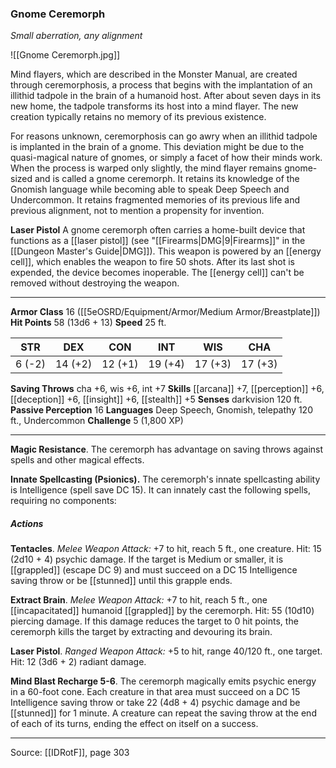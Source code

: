 ### Gnome Ceremorph
_Small aberration, any alignment_

![[Gnome Ceremorph.jpg]]

Mind flayers, which are described in the Monster Manual, are created through ceremorphosis, a process that begins with the implantation of an illithid tadpole in the brain of a humanoid host. After about seven days in its new home, the tadpole transforms its host into a mind flayer. The new creation typically retains no memory of its previous existence.

For reasons unknown, ceremorphosis can go awry when an illithid tadpole is implanted in the brain of a gnome. This deviation might be due to the quasi-magical nature of gnomes, or simply a facet of how their minds work. When the process is warped only slightly, the mind flayer remains gnome-sized and is called a gnome ceremorph. It retains its knowledge of the Gnomish language while becoming able to speak Deep Speech and Undercommon. It retains fragmented memories of its previous life and previous alignment, not to mention a propensity for invention.

**Laser Pistol** A gnome ceremorph often carries a home-built device that functions as a [[laser pistol]] (see "[[Firearms|DMG|9|Firearms]]" in the [[Dungeon Master's Guide|DMG]]). This weapon is powered by an [[energy cell]], which enables the weapon to fire 50 shots. After its last shot is expended, the device becomes inoperable. The [[energy cell]] can't be removed without destroying the weapon.






---

**Armor Class** 16 ([[5eOSRD/Equipment/Armor/Medium Armor/Breastplate]])
**Hit Points** 58 (13d6 + 13)
**Speed** 25 ft.

| STR     | DEX     | CON     | INT     | WIS     | CHA     |
|---------|---------|---------|---------|---------|---------|
| 6 (-2) | 14 (+2) | 12 (+1) | 19 (+4) | 17 (+3) | 17 (+3) |

**Saving Throws** cha +6, wis +6, int +7
**Skills** [[arcana]] +7, [[perception]] +6, [[deception]] +6, [[insight]] +6, [[stealth]] +5
**Senses** darkvision 120 ft.
**Passive Perception** 16
**Languages** Deep Speech, Gnomish, telepathy 120 ft., Undercommon
**Challenge** 5 (1,800 XP)

---

**Magic Resistance**. The ceremorph has advantage on saving throws against spells and other magical effects.

**Innate Spellcasting (Psionics).** The ceremorph's innate spellcasting ability is Intelligence (spell save DC 15). It can innately cast the following spells, requiring no components:

##### Actions
**Tentacles**. _Melee Weapon Attack:_ +7 to hit, reach 5 ft., one creature. Hit: 15 (2d10 + 4) psychic damage. If the target is Medium or smaller, it is [[grappled]] (escape DC 9) and must succeed on a DC 15 Intelligence saving throw or be [[stunned]] until this grapple ends.

**Extract Brain**. _Melee Weapon Attack:_ +7 to hit, reach 5 ft., one [[incapacitated]] humanoid [[grappled]] by the ceremorph. Hit: 55 (10d10) piercing damage. If this damage reduces the target to 0 hit points, the ceremorph kills the target by extracting and devouring its brain.

**Laser Pistol**. _Ranged Weapon Attack:_ +5 to hit, range 40/120 ft., one target. Hit: 12 (3d6 + 2) radiant damage.

**Mind Blast Recharge 5-6**. The ceremorph magically emits psychic energy in a 60-foot cone. Each creature in that area must succeed on a DC 15 Intelligence saving throw or take 22 (4d8 + 4) psychic damage and be [[stunned]] for 1 minute. A creature can repeat the saving throw at the end of each of its turns, ending the effect on itself on a success.


---

Source: [[IDRotF]], page 303
